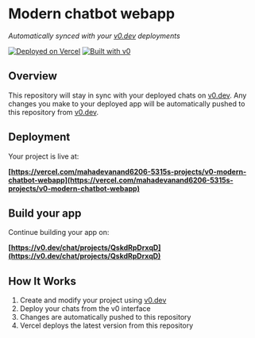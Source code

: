 # Modern chatbot webapp

*Automatically synced with your [v0.dev](https://v0.dev) deployments*

[![Deployed on Vercel](https://img.shields.io/badge/Deployed%20on-Vercel-black?style=for-the-badge&logo=vercel)](https://vercel.com/mahadevanand6206-5315s-projects/v0-modern-chatbot-webapp)
[![Built with v0](https://img.shields.io/badge/Built%20with-v0.dev-black?style=for-the-badge)](https://v0.dev/chat/projects/QskdRpDrxqD)

## Overview

This repository will stay in sync with your deployed chats on [v0.dev](https://v0.dev).
Any changes you make to your deployed app will be automatically pushed to this repository from [v0.dev](https://v0.dev).

## Deployment

Your project is live at:

**[https://vercel.com/mahadevanand6206-5315s-projects/v0-modern-chatbot-webapp](https://vercel.com/mahadevanand6206-5315s-projects/v0-modern-chatbot-webapp)**

## Build your app

Continue building your app on:

**[https://v0.dev/chat/projects/QskdRpDrxqD](https://v0.dev/chat/projects/QskdRpDrxqD)**

## How It Works

1. Create and modify your project using [v0.dev](https://v0.dev)
2. Deploy your chats from the v0 interface
3. Changes are automatically pushed to this repository
4. Vercel deploys the latest version from this repository